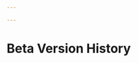 ```yaml
---

---
```


<script setup>
import { data } from './changelog.data.ts'
</script>

# Beta Version History

<span v-html="data.htmlBeta"></span>
